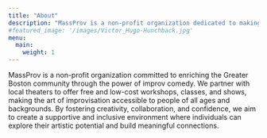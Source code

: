 ```yaml
---
title: "About"
description: "MassProv is a non-profit organization dedicated to making improv comedy accessible to everyone in the Greater Boston area through free and low-cost workshops, classes, and shows."
#featured_image: '/images/Victor_Hugo-Hunchback.jpg'
menu:
  main:
    weight: 1
---
```


MassProv is a non-profit organization committed to enriching the Greater Boston community through the power of improv comedy. We partner with local theaters to offer free and low-cost workshops, classes, and shows, making the art of improvisation accessible to people of all ages and backgrounds. By fostering creativity, collaboration, and confidence, we aim to create a supportive and inclusive environment where individuals can explore their artistic potential and build meaningful connections.
